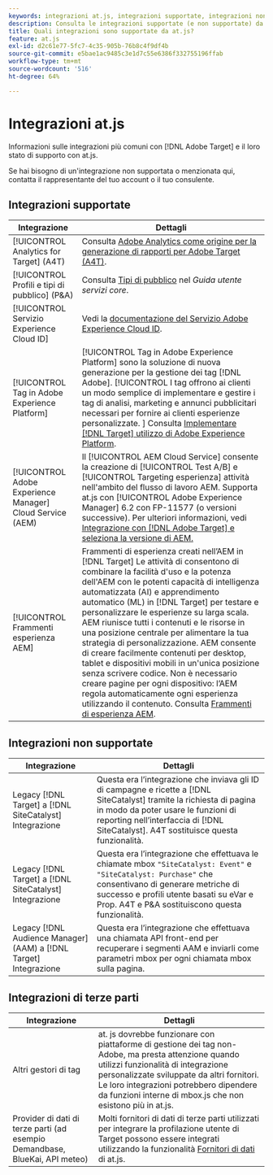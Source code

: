 ```yaml
---
keywords: integrazioni at.js, integrazioni supportate, integrazioni non supportate, integrazioni di terze parti
description: Consulta le integrazioni supportate (e non supportate) da [!DNL Adobe Target] at.js, incluso [!UICONTROL Analytics for Target] (A4T), il [!UICONTROL Servizio ID Experience Cloud], e altro ancora.
title: Quali integrazioni sono supportate da at.js?
feature: at.js
exl-id: d2c61e77-5fc7-4c35-905b-76b8c4f9df4b
source-git-commit: e5bae1ac9485c3e1d7c55e6386f332755196ffab
workflow-type: tm+mt
source-wordcount: '516'
ht-degree: 64%

---
```


# Integrazioni at.js

Informazioni sulle integrazioni più comuni con [!DNL Adobe Target] e il loro stato di supporto con at.js.

Se hai bisogno di un&#39;integrazione non supportata o menzionata qui, contatta il rappresentante del tuo account o il tuo consulente.

## Integrazioni supportate

| Integrazione | Dettagli |
|--- |--- |
| [!UICONTROL Analytics for Target] (A4T) | Consulta [Adobe Analytics come origine per la generazione di rapporti per Adobe Target (A4T)](https://experienceleague.adobe.com/docs/target/using/integrate/a4t/a4t.html). |
| [!UICONTROL Profili e tipi di pubblico] (P&amp;A) | Consulta [Tipi di pubblico](https://experienceleague.adobe.com/docs/core-services/interface/audiences/audience-library.html?lang=it) nel *Guida utente servizi core*. |
| [!UICONTROL Servizio Experience Cloud ID] | Vedi la [documentazione del Servizio Adobe Experience Cloud ID](https://experienceleague.adobe.com/docs/id-service/using/home.html). |
| [!UICONTROL Tag in Adobe Experience Platform] | [!UICONTROL Tag in Adobe Experience Platform] sono la soluzione di nuova generazione per la gestione dei tag [!DNL Adobe]. [!UICONTROL I tag offrono ai clienti un modo semplice di implementare e gestire i tag di analisi, marketing e annunci pubblicitari necessari per fornire ai clienti esperienze personalizzate. ] Consulta [Implementare [!DNL Target] utilizzo di Adobe Experience Platform](../how-to-deployatjs/implement-target-using-adobe-launch.md). |
| [!UICONTROL Adobe Experience Manager] Cloud Service (AEM) | Il [!UICONTROL AEM Cloud Service] consente la creazione di [!UICONTROL Test A/B] e [!UICONTROL Targeting esperienza] attività nell&#39;ambito del flusso di lavoro AEM. Supporta at.js con [!UICONTROL Adobe Experience Manager] 6.2 con FP-11577 (o versioni successive). Per ulteriori informazioni, vedi [Integrazione con  [!DNL Adobe Target] e seleziona la versione di AEM.](https://experienceleague.adobe.com/docs/experience-manager-release-information/aem-release-updates/previous-updates/aem-previous-versions.html?lang=it) |
| [!UICONTROL Frammenti esperienza AEM] | Frammenti di esperienza creati nell’AEM in [!DNL Target] Le attività di consentono di combinare la facilità d&#39;uso e la potenza dell&#39;AEM con le potenti capacità di intelligenza automatizzata (AI) e apprendimento automatico (ML) in [!DNL Target] per testare e personalizzare le esperienze su larga scala.  AEM riunisce tutti i contenuti e le risorse in una posizione centrale per alimentare la tua strategia di personalizzazione. AEM consente di creare facilmente contenuti per desktop, tablet e dispositivi mobili in un&#39;unica posizione senza scrivere codice. Non è necessario creare pagine per ogni dispositivo: l’AEM regola automaticamente ogni esperienza utilizzando il contenuto.  Consulta [Frammenti di esperienza AEM](https://experienceleague.adobe.com/docs/target/using/experiences/offers/aem-experience-fragments.html). |

## Integrazioni non supportate

| Integrazione | Dettagli |
|--- |--- |
| Legacy [!DNL Target] a [!DNL SiteCatalyst] Integrazione | Questa era l’integrazione che inviava gli ID di campagne e ricette a [!DNL SiteCatalyst] tramite la richiesta di pagina in modo da poter usare le funzioni di reporting nell’interfaccia di [!DNL SiteCatalyst]. A4T sostituisce questa funzionalità. |
| Legacy [!DNL Target] a [!DNL SiteCatalyst] Integrazione | Questa era l’integrazione che effettuava le chiamate mbox `"SiteCatalyst: Event"` e `"SiteCatalyst: Purchase"` che consentivano di generare metriche di successo e profili utente basati su eVar e Prop. A4T e P&amp;A sostituiscono questa funzionalità. |
| Legacy [!DNL Audience Manager] (AAM) a [!DNL Target] Integrazione | Questa era l’integrazione che effettuava una chiamata API front-end per recuperare i segmenti AAM e inviarli come parametri mbox per ogni chiamata mbox sulla pagina. |

## Integrazioni di terze parti

| Integrazione | Dettagli |
|--- |--- |
| Altri gestori di tag | at. js dovrebbe funzionare con piattaforme di gestione dei tag non-Adobe, ma presta attenzione quando utilizzi funzionalità di integrazione personalizzate sviluppate da altri fornitori. Le loro integrazioni potrebbero dipendere da funzioni interne di mbox.js che non esistono più in at.js. |
| Provider di dati di terze parti (ad esempio Demandbase, BlueKai, API meteo) | Molti fornitori di dati di terze parti utilizzati per integrare la profilazione utente di Target possono essere integrati utilizzando la funzionalità [Fornitori di dati](../atjs-functions/targetglobalsettings.md#data-providers) di at.js. |
